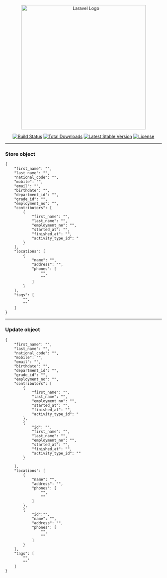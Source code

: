 <p align="center"><a href="https://laravel.com" target="_blank"><img src="https://raw.githubusercontent.com/laravel/art/master/logo-lockup/5%20SVG/2%20CMYK/1%20Full%20Color/laravel-logolockup-cmyk-red.svg" width="400" alt="Laravel Logo"></a></p>

<p align="center">
<a href="https://github.com/laravel/framework/actions"><img src="https://github.com/laravel/framework/workflows/tests/badge.svg" alt="Build Status"></a>
<a href="https://packagist.org/packages/laravel/framework"><img src="https://img.shields.io/packagist/dt/laravel/framework" alt="Total Downloads"></a>
<a href="https://packagist.org/packages/laravel/framework"><img src="https://img.shields.io/packagist/v/laravel/framework" alt="Latest Stable Version"></a>
<a href="https://packagist.org/packages/laravel/framework"><img src="https://img.shields.io/packagist/l/laravel/framework" alt="License"></a>
</p>

<hr />

### Store object
```
{
    "first_name": "",
    "last_name": "",
    "national_code": "",
    "mobile": "",
    "email": "",
    "birthdate": "",
    "department_id": "",
    "grade_id": "",
    "employment_no": "",
    "contributors": [
        {
            "first_name": "",
            "last_name": "",
            "employment_no": "",
            "started_at": "",
            "finished_at": "",
            "activity_type_id": "
        }
    ],
    "locations": [
        {
            "name": "",
            "address": "",
            "phones": [
                "",
                ""
            ]
        }
    ],
    "tags": [
        "",
        ""
    ]
}
```

<hr />


### Update object
```
{
    "first_name": "",
    "last_name": "",
    "national_code": "",
    "mobile": "",
    "email": "",
    "birthdate": "",
    "department_id": "",
    "grade_id": "",
    "employment_no": "",
    "contributors": [
        {
            "first_name": "",
            "last_name": "",
            "employment_no": "",
            "started_at": "",
            "finished_at": "",
            "activity_type_id": "
        },
        {
            "id": "",
            "first_name": "",
            "last_name": "",
            "employment_no": "",
            "started_at": "",
            "finished_at": "",
            "activity_type_id": ""
        }
		
    ],
    "locations": [
        {
            "name": "",
            "address": "",
            "phones": [
                "",
                ""
            ]
        },
        {
            "id":"",
            "name": "",
            "address": "",
            "phones": [
                "",
                ""
            ]
        }
    ],
    "tags": [
        "",
        ""
    ]
}
```
